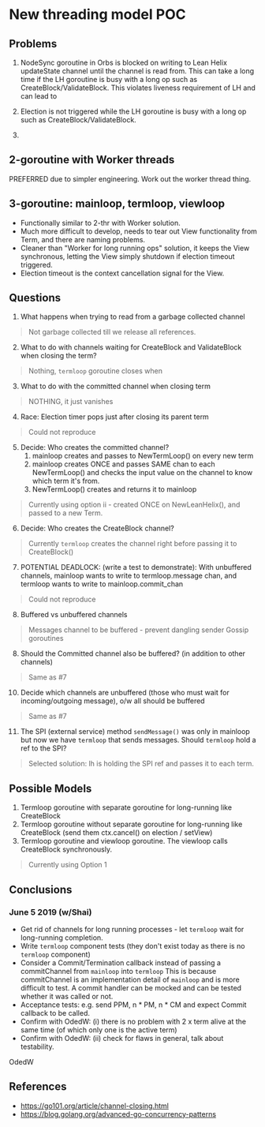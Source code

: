# New threading model POC

## Problems
1. NodeSync goroutine in Orbs is blocked on writing to Lean Helix updateState channel until the channel is read from.
This can take a long time if the LH goroutine is busy with a long op such as CreateBlock/ValidateBlock.
This violates liveness requirement of LH and can lead to 

2. Election is not triggered while the LH goroutine is busy with a long op such as CreateBlock/ValidateBlock.

3. 
 

## 2-goroutine with Worker threads
PREFERRED due to simpler engineering.
Work out the worker thread thing.

## 3-goroutine: mainloop, termloop, viewloop
* Functionally similar to 2-thr with Worker solution.
* Much more difficult to develop, needs to tear out View functionality from Term, and there are naming problems.
* Cleaner than "Worker for long running ops" solution, it keeps the View synchronous, letting the View simply shutdown if election timeout triggered.
* Election timeout is the context cancellation signal for the View.

## Questions

1. What happens when trying to read from a garbage collected channel
> Not garbage collected till we release all references.
2. What to do with channels waiting for CreateBlock and ValidateBlock when closing the term?
> Nothing, `termloop` goroutine closes when 
3. What to do with the committed channel when closing term
> NOTHING, it just vanishes
4. Race: Election timer pops just after closing its parent term
> Could not reproduce
5. Decide: Who creates the committed channel?
    1. mainloop creates and passes to NewTermLoop() on every new term
	2. mainloop creates ONCE and passes SAME chan to each NewTermLoop() and checks the input value on the channel to know which term it's from.
	3. NewTermLoop() creates and returns it to mainloop

> Currently using option ii - created ONCE on NewLeanHelix(), and passed to a new Term.


6. Decide: Who creates the CreateBlock channel?
> Currently `termloop` creates the channel right before passing it to CreateBlock()

7. POTENTIAL DEADLOCK: (write a test to demonstrate):
With unbuffered channels, mainloop wants to write to termloop.message chan, and termloop wants to write to mainloop.commit_chan
> Could not reproduce

8. Buffered vs unbuffered channels
> Messages channel to be buffered - prevent dangling sender Gossip goroutines

8. Should the Committed channel also be buffered? (in addition to other channels)
> Same as #7
10. Decide which channels are unbuffered (those who must wait for incoming/outgoing message), o/w all should be buffered
> Same as #7
11. The SPI (external service) method `sendMessage()` was only in mainloop but now we have `termloop` that sends messages.
Should `termloop` hold a ref to the SPI?
> Selected solution: lh is holding the SPI ref and passes it to each term.

## Possible Models

1. Termloop goroutine with separate goroutine for long-running like CreateBlock
2. Termloop goroutine without separate goroutine for long-running like CreateBlock 
    (send them ctx.cancel() on election / setView)
3. Termloop goroutine and viewloop goroutine. The viewloop calls CreateBlock synchronously.

> Currently using Option 1



## Conclusions
### June 5 2019 (w/Shai)
* Get rid of channels for long running processes - let `termloop` wait for long-running completion.
* Write `termloop` component tests (they don't exist today as there is no `termloop` component)
* Consider a Commit/Termination callback instead of passing a commitChannel from `mainloop` into `termloop` 
This is because commitChannel is an implementation detail of `mainloop` and is more difficult to test.
A commit handler can be mocked and can be tested whether it was called or not.
* Acceptance tests: e.g. send PPM, n * PM, n * CM and expect Commit callback to be called.
* Confirm with OdedW: (i) there is no problem with 2 x term alive at the same time (of which only one is the active term)
* Confirm with OdedW: (ii) check for flaws in general, talk about testability.

OdedW


## References
* https://go101.org/article/channel-closing.html
* https://blog.golang.org/advanced-go-concurrency-patterns
